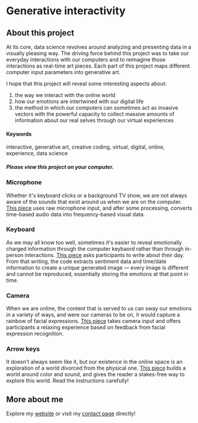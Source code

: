 # Generative interactivity

## About this project

At its core, data science revolves around analyzing and presenting data in a visually pleasing way. The driving force behind this project was to take our everyday interactions with our computers and to reimagine those interactions as real-time art pieces. Each part of this project maps different computer input parameters into generative art. 

I hope that this project will reveal some interesting aspects about:
1. the way we interact with the online world 
2. how our emotions are intertwined with our digital life
3. the method in which our computers can sometimes act as invasive vectors with the powerful capacity to collect massive amounts of information about our real selves through our virtual experiences

#### Keywords
interactive, generative art, creative coding, virtual, digital, online, experience, data science

##### Please view this project on your computer.

### Microphone

Whether it's keyboard clicks or a background TV show, we are not always aware of the sounds that exist around us when we are on the computer. [This piece](https://lcao300.github.io/generative_interactivity/fft_visualizer) uses raw microphone input, and after some processing, converts time-based audio data into frequency-based visual data.

### Keyboard

As we may all know too well, sometimes it's easier to reveal emotionally charged information through the computer keybaord rather than through in-person interactions. [This piece](https://lcao300.github.io/generative_interactivity/sentimentflow) asks participants to write about their day. From that writing, the code extracts sentiment data and time/date information to create a unique generated image — every image is different and cannot be reproduced, essentially storing the emotions at that point in time. 

### Camera

When we are online, the content that is served to us can sway our emotions in a variety of ways, and were our cameras to be on, it would capture a rainbow of facial expressions. [This piece](https://lcao300.github.io/generative_interactivity/face_blob) takes camera input and offers participants a relaxing experience based on feedback from facial expression recognition. 

### Arrow keys

It doesn't always seem like it, but our existence in the online space is an exploration of a world divorced from the physical one. [This piece](https://lcao300.github.io/generative_interactivity/parallax) builds a world around color and sound, and gives the reader a stakes-free way to explore this world. Read the instructions carefully!


## More about me
Explore my [website](https://lcao300.github.io) or visit my [contact page](https://lcao300.github.io/pages/about.html#contact) directly!
